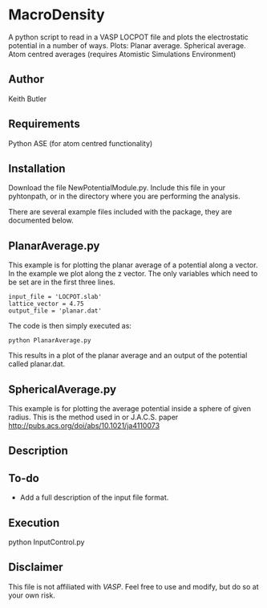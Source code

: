 MacroDensity
====================

A python script to read in a VASP LOCPOT file and plots the electrostatic potential in a number of ways.
Plots:
Planar average.
Spherical average.
Atom centred averages (requires Atomistic Simulations Environment)

Author
------------
Keith Butler


Requirements
------------
Python
ASE (for atom centred functionality)


Installation
------------

Download the file NewPotentialModule.py. Include this file in your pyhtonpath, or in the directory where you are performing the analysis.

There are several example files included with the package, they are documented below.

PlanarAverage.py
------------
This example is for plotting the planar average of a potential along a vector. In the example we plot along the z vector.
The only variables which need to be set are in the first three lines.
```
input_file = 'LOCPOT.slab'
lattice_vector = 4.75
output_file = 'planar.dat'
```
The code is then simply executed as:
```
python PlanarAverage.py
```
This results in a plot of the planar average and an output of the potential called planar.dat.

SphericalAverage.py
------------

This example is for plotting the average potential inside a sphere of given radius. This is the method used in or J.A.C.S. paper http://pubs.acs.org/doi/abs/10.1021/ja4110073


Description
------------


To-do
------------
- Add a full description of the input file format.

Execution
------------
python InputControl.py

Disclaimer
----------
This file is not affiliated with *VASP*. Feel free to use and modify, but do so at your own risk.
